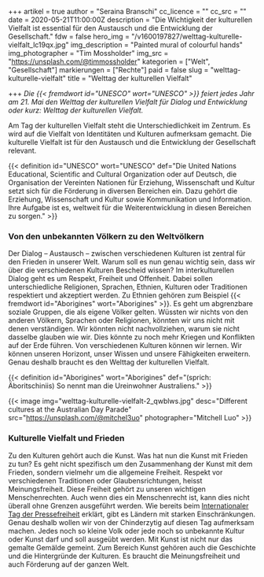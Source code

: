 +++
artikel = true
author = "Seraina Branschi"
cc_licence = ""
cc_src = ""
date = 2020-05-21T11:00:00Z
description = "Die Wichtigkeit der kulturellen Vielfalt ist essential für den Austausch und die Entwicklung der Gesellschaft."
fdw = false
hero_img = "/v1600197827/welttag-kulturelle-vielfalt_lc19qx.jpg"
img_description = "Painted mural of colourful hands"
img_photographer = "Tim Mossholder"
img_src = "https://unsplash.com/@timmossholder"
kategorien = ["Welt", "Gesellschaft"]
markierungen = ["Rechte"]
paid = false
slug = "welttag-kulturelle-vielfalt"
title = "Welttag der kulturellen Vielfalt"

+++
_Die {{< fremdwort id="UNESCO" wort="UNESCO" >}} feiert jedes Jahr am 21. Mai den Welttag der kulturellen Vielfalt für Dialog und Entwicklung oder kurz: Welttag der kulturellen Vielfalt._

Am Tag der kulturellen Vielfalt steht die Unterschiedlichkeit im Zentrum. Es wird auf die Vielfalt von Identitäten und Kulturen aufmerksam gemacht. Die kulturelle Vielfalt ist für den Austausch und die Entwicklung der Gesellschaft relevant.

{{< definition id="UNESCO" wort="UNESCO" def="Die United Nations Educational, Scientific and Cultural Organization oder auf Deutsch, die Organisation der Vereinten Nationen für Erziehung, Wissenschaft und Kultur setzt sich für die Förderung in diversen Bereichen ein. Dazu gehört die Erziehung, Wissenschaft und Kultur sowie Kommunikation und Information. Ihre Aufgabe ist es, weltweit für die Weiterentwicklung in diesen Bereichen zu sorgen." >}}

### Von den unbekannten Völkern zu den Weltvölkern

Der Dialog – Austausch – zwischen verschiedenen Kulturen ist zentral für den Frieden in unserer Welt. Warum soll es nun genau wichtig sein, dass wir über die verschiedenen Kulturen Bescheid wissen? Im interkulturellen Dialog geht es um Respekt, Freiheit und Offenheit. Dabei sollen unterschiedliche Religionen, Sprachen, Ethnien, Kulturen oder Traditionen respektiert und akzeptiert werden. Zu Ethnien gehören zum Beispiel {{< fremdwort id="Aborigines" wort="Aborigines" >}}. Es geht um abgrenzbare soziale Gruppen, die als eigene Völker gelten. Wüssten wir nichts von den anderen Völkern, Sprachen oder Religionen, könnten wir uns nicht mit denen verständigen. Wir könnten nicht nachvollziehen, warum sie nicht dasselbe glauben wie wir. Dies könnte zu noch mehr Kriegen und Konflikten auf der Erde führen. Von verschiedenen Kulturen können wir lernen. Wir können unseren Horizont, unser Wissen und unsere Fähigkeiten erweitern. Genau deshalb braucht es den Welttag der kulturellen Vielfalt.

{{< definition id="Aborigines" wort="Aborigines" def="(sprich: Äboritschiniis) So nennt man die Ureinwohner Australiens." >}}

{{< image img="welttag-kulturelle-vielfalt-2_qwblws.jpg" desc="Different cultures at the Australian Day Parade" src="https://unsplash.com/@mitchel3uo" photographer="Mitchell Luo" >}}

### Kulturelle Vielfalt und Frieden​

Zu den Kulturen gehört auch die Kunst. Was hat nun die Kunst mit Frieden zu tun? Es geht nicht spezifisch um den Zusammenhang der Kunst mit dem Frieden, sondern vielmehr um die allgemeine Freiheit. Respekt vor verschiedenen Traditionen oder Glaubensrichtungen, heisst Meinungsfreiheit. Diese Freiheit gehört zu unseren wichtigen Menschenrechten. Auch wenn dies ein Menschenrecht ist, kann dies nicht überall ohne Grenzen ausgeführt werden. Wie bereits beim [Internationaler Tag der Pressefreiheit](https://www.chinderzytig.ch/internationaler-pressefreiheitstag) erklärt, gibt es Ländern mit starken Einschränkungen. Genau deshalb wollen wir von der Chinderzytig auf diesen Tag aufmerksam machen. Jedes noch so kleine Volk oder jede noch so unbekannte Kultur oder Kunst darf und soll ausgeübt werden. Mit Kunst ist nicht nur das gemalte Gemälde gemeint. Zum Bereich Kunst gehören auch die Geschichte und die Hintergründe der Kulturen. Es braucht die Meinungsfreiheit und auch Förderung auf der ganzen Welt.